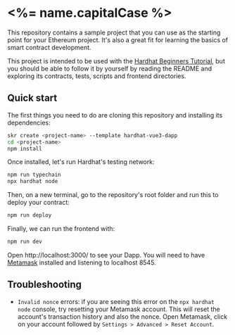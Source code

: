 # <%= name.capitalCase %>

This repository contains a sample project that you can use as the starting point for your Ethereum project. It's also a great fit for learning the basics of smart contract development.

This project is intended to be used with the [Hardhat Beginners Tutorial](https://hardhat.org/tutorial/), but you should be able to follow it by yourself by reading the README and exploring its contracts, tests, scripts and frontend directories.

## Quick start

The first things you need to do are cloning this repository and installing its dependencies:

```sh
skr create <project-name> --template hardhat-vue3-dapp
cd <project-name>
npm install
```

Once installed, let's run Hardhat's testing network:

```sh
npm run typechain
npx hardhat node
```

Then, on a new terminal, go to the repository's root folder and run this to deploy your contract:

```sh
npm run deploy
```

Finally, we can run the frontend with:

```sh
npm run dev
```

Open http://localhost:3000/ to see your Dapp. You will need to have [Metamask](https://metamask.io/) installed and listening to localhost 8545.

## Troubleshooting

- `Invalid nonce` errors: if you are seeing this error on the `npx hardhat node` console, try resetting your Metamask account. This will reset the account's transaction history and also the nonce. Open Metamask, click on your account followed by `Settings > Advanced > Reset Account`.
